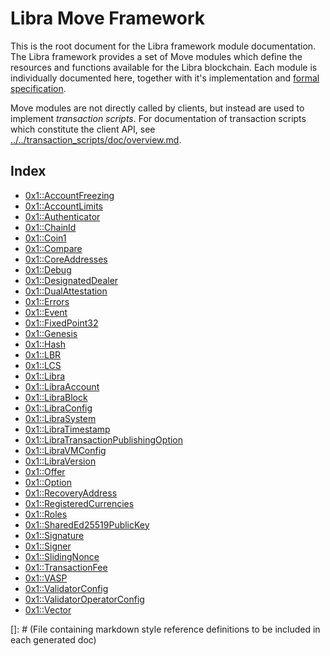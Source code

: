 
<a name="@Libra_Move_Framework_0"></a>

# Libra Move Framework


This is the root document for the Libra framework module documentation. The Libra framework provides a set of Move
modules which define the resources and functions available for the Libra blockchain. Each module is individually
documented here, together with it's implementation and [formal specification](../../../move-prover/doc/user/spec-lang.md).

Move modules are not directly called by clients, but instead are used to implement *transaction scripts*.
For documentation of transaction scripts which constitute the client API, see
[../../transaction_scripts/doc/overview.md](../../transaction_scripts/doc/overview.md).


<a name="@Index_1"></a>

## Index


-  [0x1::AccountFreezing](AccountFreezing.md#0x1_AccountFreezing)
-  [0x1::AccountLimits](AccountLimits.md#0x1_AccountLimits)
-  [0x1::Authenticator](Authenticator.md#0x1_Authenticator)
-  [0x1::ChainId](ChainId.md#0x1_ChainId)
-  [0x1::Coin1](Coin1.md#0x1_Coin1)
-  [0x1::Compare](Compare.md#0x1_Compare)
-  [0x1::CoreAddresses](CoreAddresses.md#0x1_CoreAddresses)
-  [0x1::Debug](Debug.md#0x1_Debug)
-  [0x1::DesignatedDealer](DesignatedDealer.md#0x1_DesignatedDealer)
-  [0x1::DualAttestation](DualAttestation.md#0x1_DualAttestation)
-  [0x1::Errors](Errors.md#0x1_Errors)
-  [0x1::Event](Event.md#0x1_Event)
-  [0x1::FixedPoint32](FixedPoint32.md#0x1_FixedPoint32)
-  [0x1::Genesis](Genesis.md#0x1_Genesis)
-  [0x1::Hash](Hash.md#0x1_Hash)
-  [0x1::LBR](LBR.md#0x1_LBR)
-  [0x1::LCS](LCS.md#0x1_LCS)
-  [0x1::Libra](Libra.md#0x1_Libra)
-  [0x1::LibraAccount](LibraAccount.md#0x1_LibraAccount)
-  [0x1::LibraBlock](LibraBlock.md#0x1_LibraBlock)
-  [0x1::LibraConfig](LibraConfig.md#0x1_LibraConfig)
-  [0x1::LibraSystem](LibraSystem.md#0x1_LibraSystem)
-  [0x1::LibraTimestamp](LibraTimestamp.md#0x1_LibraTimestamp)
-  [0x1::LibraTransactionPublishingOption](LibraTransactionPublishingOption.md#0x1_LibraTransactionPublishingOption)
-  [0x1::LibraVMConfig](LibraVMConfig.md#0x1_LibraVMConfig)
-  [0x1::LibraVersion](LibraVersion.md#0x1_LibraVersion)
-  [0x1::Offer](Offer.md#0x1_Offer)
-  [0x1::Option](Option.md#0x1_Option)
-  [0x1::RecoveryAddress](RecoveryAddress.md#0x1_RecoveryAddress)
-  [0x1::RegisteredCurrencies](RegisteredCurrencies.md#0x1_RegisteredCurrencies)
-  [0x1::Roles](Roles.md#0x1_Roles)
-  [0x1::SharedEd25519PublicKey](SharedEd25519PublicKey.md#0x1_SharedEd25519PublicKey)
-  [0x1::Signature](Signature.md#0x1_Signature)
-  [0x1::Signer](Signer.md#0x1_Signer)
-  [0x1::SlidingNonce](SlidingNonce.md#0x1_SlidingNonce)
-  [0x1::TransactionFee](TransactionFee.md#0x1_TransactionFee)
-  [0x1::VASP](VASP.md#0x1_VASP)
-  [0x1::ValidatorConfig](ValidatorConfig.md#0x1_ValidatorConfig)
-  [0x1::ValidatorOperatorConfig](ValidatorOperatorConfig.md#0x1_ValidatorOperatorConfig)
-  [0x1::Vector](Vector.md#0x1_Vector)

[]: # (File containing markdown style reference definitions to be included in each generated doc)

